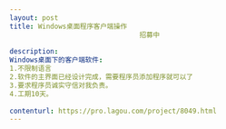 ```yaml
---                
layout: post       
title: Windows桌面程序客户端操作
                                招募中
           
description: 
Windows桌面下的客户端软件:
1.不限制语言
2.软件的主界面已经设计完成，需要程序员添加程序就可以了
3.要求程序员诚实守信对我负责。
4.工期10天。
     
contenturl: https://pro.lagou.com/project/8049.html      
---                 
```

